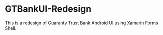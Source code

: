 # GTBankUI-Redesign
This is a redesign of Guaranty Trust Bank Android UI using Xamarin Forms Shell.
